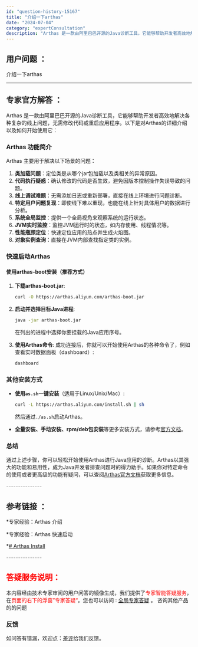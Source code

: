 ```yaml
---
id: "question-history-15167"
title: "介绍一下arthas"
date: "2024-07-04"
category: "expertConsultation"
description: "Arthas 是一款由阿里巴巴开源的Java诊断工具，它能够帮助开发者高效地解决各种复杂的线上问题，无需修改代码或重启应用程序。以下是对Arthas的详细介绍以及如何开始使用它：### Arthas 功能简介Arthas 主要用于解决以下场景的问题：1. **类加载问题**：定位类是从哪个jar包加"
---
```


## 用户问题 ： 
 介绍一下arthas  

---------------
## 专家官方解答 ：

Arthas 是一款由阿里巴巴开源的Java诊断工具，它能够帮助开发者高效地解决各种复杂的线上问题，无需修改代码或重启应用程序。以下是对Arthas的详细介绍以及如何开始使用它：

### Arthas 功能简介

Arthas 主要用于解决以下场景的问题：
1. **类加载问题**：定位类是从哪个jar包加载以及类相关的异常原因。
2. **代码执行疑惑**：确认修改的代码是否生效，避免因版本控制操作失误导致的问题。
3. **线上调试难题**：无需添加日志或重新部署，直接在线上环境进行问题诊断。
4. **特定用户问题复现**：即使线下难以重现，也能在线上针对具体用户的数据进行分析。
5. **系统全局监控**：提供一个全局视角来观察系统的运行状态。
6. **JVM实时监控**：监控JVM运行时的状态，如内存使用、线程情况等。
7. **性能瓶颈定位**：快速定位应用的热点并生成火焰图。
8. **对象实例查询**：直接在JVM内部查找指定类的实例。

### 快速启动Arthas

#### 使用arthas-boot安装（推荐方式）

1. **下载arthas-boot.jar**:
   ```bash
   curl -O https://arthas.aliyun.com/arthas-boot.jar
   ```
   
2. **启动并选择目标Java进程**:
   ```bash
   java -jar arthas-boot.jar
   ```
   在列出的进程中选择你要挂载的Java应用序号。

3. **使用Arthas命令**:
   成功连接后，你就可以开始使用Arthas的各种命令了，例如查看实时数据面板（dashboard）:
   ```bash
   dashboard
   ```

### 其他安装方式

- **使用`as.sh`一键安装**（适用于Linux/Unix/Mac）:
  ```bash
  curl -L https://arthas.aliyun.com/install.sh | sh
  ```
  然后通过`./as.sh`启动Arthas。

- **全量安装、手动安装、rpm/deb包安装**等更多安装方式，请参考[官方文档](https://arthas.aliyun.com/doc/install.html)。

### 总结

通过上述步骤，你可以轻松开始使用Arthas进行Java应用的诊断。Arthas以其强大的功能和易用性，成为Java开发者排查问题时的得力助手。如果你对特定命令的使用或者更高级的功能有疑问，可以查阅[Arthas官方文档](https://arthas.aliyun.com/doc/)获取更多信息。


<font color="#949494">---------------</font> 


## 参考链接 ：

*专家经验：Arthas 介绍 
 
 *专家经验：Arthas 快速启动 
 
 *[# Arthas Install](https://github.com/alibaba/arthas/tree/master/site/docs/doc/install-detail.md)


 <font color="#949494">---------------</font> 
 


## <font color="#FF0000">答疑服务说明：</font> 

本内容经由技术专家审阅的用户问答的镜像生成，我们提供了<font color="#FF0000">专家智能答疑服务</font>，在<font color="#FF0000">页面的右下的浮窗”专家答疑“</font>。您也可以访问 : [全局专家答疑](https://answer.opensource.alibaba.com/docs/intro) 。 咨询其他产品的的问题

### 反馈
如问答有错漏，欢迎点：[差评](https://ai.nacos.io/user/feedbackByEnhancerGradePOJOID?enhancerGradePOJOId=16085)给我们反馈。
